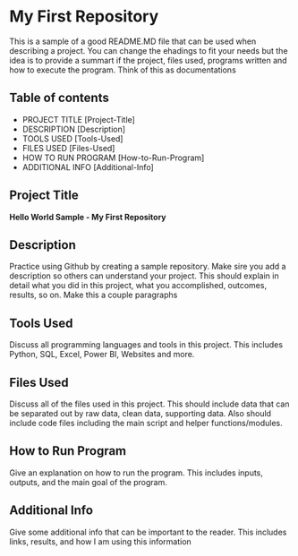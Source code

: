 # My First Repository
This is a sample of a good README.MD file that can be used when describing a project. You can change the ehadings to fit your needs but the idea is to provide a summart if the project, files used, programs written and how to execute the program. Think of this as documentations

## Table of contents
- PROJECT TITLE [Project-Title] 
- DESCRIPTION [Description]
- TOOLS USED [Tools-Used]
- FILES USED [Files-Used]
- HOW TO RUN PROGRAM [How-to-Run-Program]
- ADDITIONAL INFO [Additional-Info]

## Project Title

**Hello World Sample - My First Repository**

## Description

Practice using Github by creating a sample repository. Make sire you add a description so others can understand your project. This should explain in detail what you did in this project, what you accomplished, outcomes, results, so on. Make this a couple paragraphs

## Tools Used

Discuss all programming languages and tools in this project. This includes Python, SQL, Excel, Power BI, Websites and more.

## Files Used

Discuss all of the files used in this project. This should include data that can be separated out by raw data, clean data, supporting data. Also should include code files including the main script and helper functions/modules.

## How to Run Program

Give an explanation on how to run the program. This includes inputs, outputs, and the main goal of the program.

## Additional Info

Give some additional info that can be important to the reader. This includes links, results, and how I am using this information
